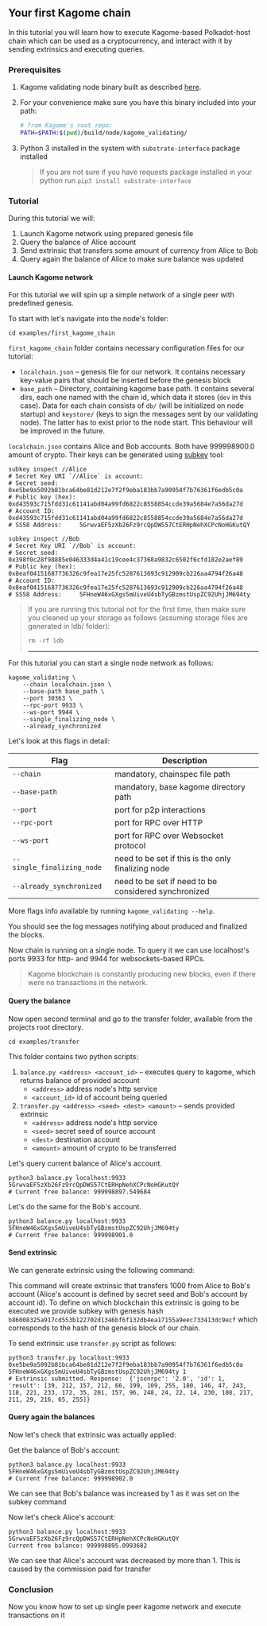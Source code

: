 ## Your first Kagome chain

In this tutorial you will learn how to execute Kagome-based Polkadot-host chain which can be used as a cryptocurrency, and interact with it by sending extrinsics and executing queries.

### Prerequisites

1. Kagome validating node binary built as described [here](https://kagome.readthedocs.io/en/latest/overview/getting_started.html#build-full-validating-node).
2. For your convenience make sure you have this binary included into your path:

    ```bash
    # from Kagome's root repo:
    PATH=$PATH:$(pwd)/build/node/kagome_validating/
    ```
   
3. Python 3 installed in the system with `substrate-interface` package installed

    > If you are not sure if you have requests package installed in your python run `pip3 install substrate-interface`

### Tutorial

During this tutorial we will:
1. Launch Kagome network using prepared genesis file
2. Query the balance of Alice account
3. Send extrinsic that transfers some amount of currency from Alice to Bob
4. Query again the balance of Alice to make sure balance was updated

#### Launch Kagome network

For this tutorial we will spin up a simple network of a single peer with predefined genesis.

To start with let's navigate into the node's folder:

```shell script
cd examples/first_kagome_chain
```

`first_kagome_chain` folder contains necessary configuration files for our tutorial:

* `localchain.json` – genesis file for our network. It contains necessary key-value pairs that should be inserted before the genesis block
* `base_path` – Directory, containing kagome base path. It contains several dirs, each one named with the chain id, which data it stores (`dev` in this case). Data for each chain consists of `db/` (will be initialized on node startup) and `keystore/` (keys to sign the messages sent by our validating node). The latter has to exist prior to the node start. This behaviour will be improved in the future.

`localchain.json` contains Alice and Bob accounts. Both have 999998900.0 amount of crypto.
Their keys can be generated using [subkey](https://substrate.dev/docs/en/knowledgebase/integrate/subkey) tool:
```shell script
subkey inspect //Alice
# Secret Key URI `//Alice` is account:
# Secret seed:      0xe5be9a5092b81bca64be81d212e7f2f9eba183bb7a90954f7b76361f6edb5c0a
# Public key (hex): 0xd43593c715fdd31c61141abd04a99fd6822c8558854ccde39a5684e7a56da27d
# Account ID:       0xd43593c715fdd31c61141abd04a99fd6822c8558854ccde39a5684e7a56da27d
# SS58 Address:     5GrwvaEF5zXb26Fz9rcQpDWS57CtERHpNehXCPcNoHGKutQY

subkey inspect //Bob  
# Secret Key URI `//Bob` is account:
# Secret seed:      0x398f0c28f98885e046333d4a41c19cee4c37368a9832c6502f6cfd182e2aef89
# Public key (hex): 0x8eaf04151687736326c9fea17e25fc5287613693c912909cb226aa4794f26a48
# Account ID:       0x8eaf04151687736326c9fea17e25fc5287613693c912909cb226aa4794f26a48
# SS58 Address:     5FHneW46xGXgs5mUiveU4sbTyGBzmstUspZC92UhjJM694ty
```


> If you are running this tutorial not for the first time, then make sure you cleaned up your storage as follows (assuming storage files are generated in ldb/ folder):
> ```
> rm -rf ldb
> ```
> ---

For this tutorial you can start a single node network as follows:

```shell script
kagome_validating \
    --chain localchain.json \
    --base-path base_path \
    --port 30363 \
    --rpc-port 9933 \
    --ws-port 9944 \
    --single_finalizing_node \
    --already_synchronized
```

Let's look at this flags in detail:

| Flag              | Description                                       |
|-------------------|---------------------------------------------------|
| `--chain`       | mandatory, chainspec file path        |
| `--base-path`       | mandatory, base kagome directory path                 |
| `--port`      | port for p2p interactions                         |
| `--rpc-port` | port for RPC over HTTP                            |
| `--ws-port`   | port for RPC over Websocket protocol              |
| `--single_finalizing_node`   | need to be set if this is the only finalizing node              |
| `--already_synchronized`   | need to be set if need to be considered synchronized              |

More flags info available by running `kagome_validating --help`.

You should see the log messages notifying about produced and finalized the blocks. 

Now chain is running on a single node. To query it we can use localhost's ports 9933 for http- and 9944 for websockets-based RPCs.

> Kagome blockchain is constantly producing new blocks, even if there were no transactions in the network.

#### Query the balance

Now open second terminal and go to the transfer folder, available from the projects root directory.

`cd examples/transfer`

This folder contains two python scripts:

1. `balance.py <address> <account_id>` – executes query to kagome, which returns balance of provided account
    * `<address>` address node's http service
    * `<account_id>` id of account being queried
2. `transfer.py <address> <seed> <dest> <amount>` – sends provided extrinsic
    * `<address>` address node's http service
    * `<seed>` secret seed of source account
    * `<dest>` destination account
    * `<amount>` amount of crypto to be transferred



Let's query current balance of Alice's account.

```shell script
python3 balance.py localhost:9933 5GrwvaEF5zXb26Fz9rcQpDWS57CtERHpNehXCPcNoHGKutQY
# Current free balance: 999998897.549684  
```

Let's do the same for the Bob's account.
```shell script
python3 balance.py localhost:9933 5FHneW46xGXgs5mUiveU4sbTyGBzmstUspZC92UhjJM694ty
# Current free balance: 999998901.0  
```

#### Send extrinsic

We can generate extrinsic using the following command:

This command will create extrinsic that transfers 1000 from Alice to Bob's account (Alice's account is defined by secret seed and Bob's account by account id). To define on which blockchain this extrinsic is going to be executed we provide subkey with genesis hash `b86008325a917cd553b122702d1346bf6f132db4ea17155a9eec733413dc9ecf` which corresponds to the hash of the genesis block of our chain.

To send extrinsic use `transfer.py` script as follows:
```shell script
python3 transfer.py localhost:9933 0xe5be9a5092b81bca64be81d212e7f2f9eba183bb7a90954f7b76361f6edb5c0a 5FHneW46xGXgs5mUiveU4sbTyGBzmstUspZC92UhjJM694ty 1
# Extrinsic submitted. Response:  {'jsonrpc': '2.0', 'id': 1, 'result': [39, 212, 157, 212, 66, 199, 109, 255, 180, 146, 47, 243, 118, 221, 233, 172, 35, 201, 157, 96, 248, 24, 22, 14, 230, 108, 217, 211, 29, 216, 65, 255]} 
```

#### Query again the balances

Now let's check that extrinsic was actually applied:

Get the balance of Bob's account:

```shell script
python3 balance.py localhost:9933 5FHneW46xGXgs5mUiveU4sbTyGBzmstUspZC92UhjJM694ty
# Current free balance: 999998902.0  
```
We can see that Bob's balance was increased by 1 as it was set on the subkey command

Now let's check Alice's account:
```shell script
python3 balance.py localhost:9933 5GrwvaEF5zXb26Fz9rcQpDWS57CtERHpNehXCPcNoHGKutQY
Current free balance: 999998895.0993682  
```

We can see that Alice's account was decreased by more than 1. This is caused by the commission paid for transfer

### Conclusion

Now you know how to set up single peer kagome network and execute transactions on it

